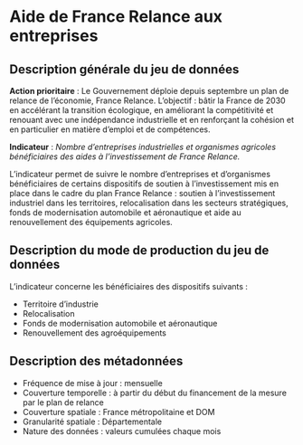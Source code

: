 # Aide de France Relance aux entreprises
## Description générale du jeu de données 
**Action prioritaire** : 
Le Gouvernement déploie depuis septembre un plan de relance de l’économie, France Relance. L’objectif : bâtir la France de 2030 en accélérant la transition écologique, en améliorant la compétitivité et renouant avec une indépendance industrielle et en renforçant la cohésion et en particulier en matière d’emploi et de compétences.

**Indicateur** : _Nombre d’entreprises industrielles et organismes agricoles bénéficiaires des aides à l’investissement de France Relance._

L’indicateur permet de suivre le nombre d’entreprises et d’organismes bénéficiaires de certains dispositifs de soutien à l’investissement mis en place dans le cadre du plan France Relance : soutien à l’investissement industriel dans les territoires, relocalisation dans les secteurs stratégiques, fonds de modernisation automobile et aéronautique et aide au renouvellement des équipements agricoles.

## Description du mode de production du jeu de données
L’indicateur concerne les bénéficiaires des dispositifs suivants :
-	Territoire d’industrie 
-	Relocalisation 
-	Fonds de modernisation automobile et aéronautique
-	Renouvellement des agroéquipements

## Description des métadonnées 
-	Fréquence de mise à jour : mensuelle
-	Couverture temporelle : à partir du début du financement de la mesure par le plan de relance
-	Couverture spatiale : France métropolitaine et DOM 
-	Granularité spatiale : Départementale
-	Nature des données : valeurs cumulées chaque mois